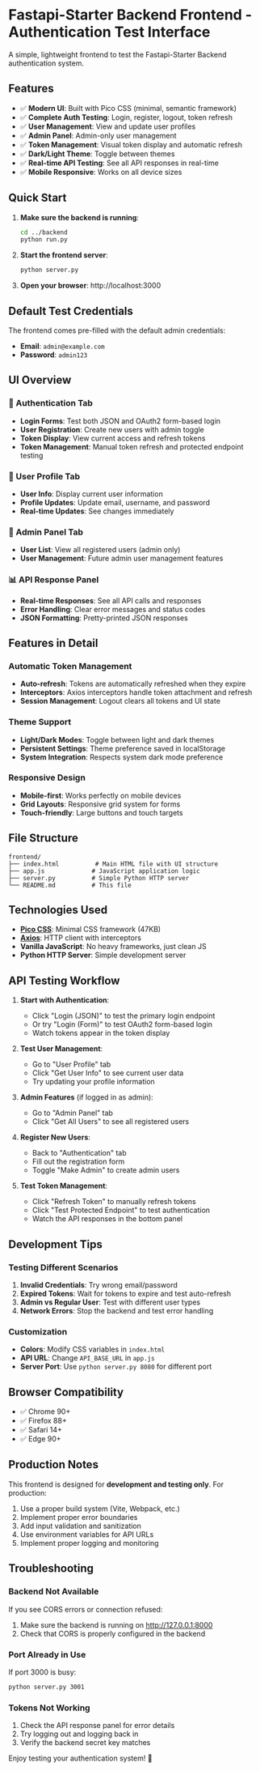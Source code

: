 # Fastapi-Starter Backend Frontend - Authentication Test Interface

A simple, lightweight frontend to test the Fastapi-Starter Backend authentication system.

## Features

- ✅ **Modern UI**: Built with Pico CSS (minimal, semantic framework)
- ✅ **Complete Auth Testing**: Login, register, logout, token refresh
- ✅ **User Management**: View and update user profiles
- ✅ **Admin Panel**: Admin-only user management
- ✅ **Token Management**: Visual token display and automatic refresh
- ✅ **Dark/Light Theme**: Toggle between themes
- ✅ **Real-time API Testing**: See all API responses in real-time
- ✅ **Mobile Responsive**: Works on all device sizes

## Quick Start

1. **Make sure the backend is running**:
   ```bash
   cd ../backend
   python run.py
   ```

2. **Start the frontend server**:
   ```bash
   python server.py
   ```

3. **Open your browser**: http://localhost:3000

## Default Test Credentials

The frontend comes pre-filled with the default admin credentials:
- **Email**: `admin@example.com`
- **Password**: `admin123`

## UI Overview

### 🔐 Authentication Tab
- **Login Forms**: Test both JSON and OAuth2 form-based login
- **User Registration**: Create new users with admin toggle
- **Token Display**: View current access and refresh tokens
- **Token Management**: Manual token refresh and protected endpoint testing

### 👤 User Profile Tab
- **User Info**: Display current user information
- **Profile Updates**: Update email, username, and password
- **Real-time Updates**: See changes immediately

### 👑 Admin Panel Tab
- **User List**: View all registered users (admin only)
- **User Management**: Future admin user management features

### 📊 API Response Panel
- **Real-time Responses**: See all API calls and responses
- **Error Handling**: Clear error messages and status codes
- **JSON Formatting**: Pretty-printed JSON responses

## Features in Detail

### Automatic Token Management
- **Auto-refresh**: Tokens are automatically refreshed when they expire
- **Interceptors**: Axios interceptors handle token attachment and refresh
- **Session Management**: Logout clears all tokens and UI state

### Theme Support
- **Light/Dark Modes**: Toggle between light and dark themes
- **Persistent Settings**: Theme preference saved in localStorage
- **System Integration**: Respects system dark mode preference

### Responsive Design
- **Mobile-first**: Works perfectly on mobile devices
- **Grid Layouts**: Responsive grid system for forms
- **Touch-friendly**: Large buttons and touch targets

## File Structure

```
frontend/
├── index.html          # Main HTML file with UI structure
├── app.js             # JavaScript application logic
├── server.py          # Simple Python HTTP server
└── README.md          # This file
```

## Technologies Used

- **[Pico CSS](https://picocss.com/)**: Minimal CSS framework (47KB)
- **[Axios](https://axios-http.com/)**: HTTP client with interceptors
- **Vanilla JavaScript**: No heavy frameworks, just clean JS
- **Python HTTP Server**: Simple development server

## API Testing Workflow

1. **Start with Authentication**:
   - Click "Login (JSON)" to test the primary login endpoint
   - Or try "Login (Form)" to test OAuth2 form-based login
   - Watch tokens appear in the token display

2. **Test User Management**:
   - Go to "User Profile" tab
   - Click "Get User Info" to see current user data
   - Try updating your profile information

3. **Admin Features** (if logged in as admin):
   - Go to "Admin Panel" tab
   - Click "Get All Users" to see all registered users

4. **Register New Users**:
   - Back to "Authentication" tab
   - Fill out the registration form
   - Toggle "Make Admin" to create admin users

5. **Test Token Management**:
   - Click "Refresh Token" to manually refresh tokens
   - Click "Test Protected Endpoint" to test authentication
   - Watch the API responses in the bottom panel

## Development Tips

### Testing Different Scenarios

1. **Invalid Credentials**: Try wrong email/password
2. **Expired Tokens**: Wait for tokens to expire and test auto-refresh
3. **Admin vs Regular User**: Test with different user types
4. **Network Errors**: Stop the backend and test error handling

### Customization

- **Colors**: Modify CSS variables in `index.html`
- **API URL**: Change `API_BASE_URL` in `app.js`
- **Server Port**: Use `python server.py 8080` for different port

## Browser Compatibility

- ✅ Chrome 90+
- ✅ Firefox 88+
- ✅ Safari 14+
- ✅ Edge 90+

## Production Notes

This frontend is designed for **development and testing only**. For production:

1. Use a proper build system (Vite, Webpack, etc.)
2. Implement proper error boundaries
3. Add input validation and sanitization
4. Use environment variables for API URLs
5. Implement proper logging and monitoring

## Troubleshooting

### Backend Not Available
If you see CORS errors or connection refused:
1. Make sure the backend is running on http://127.0.0.1:8000
2. Check that CORS is properly configured in the backend

### Port Already in Use
If port 3000 is busy:
```bash
python server.py 3001
```

### Tokens Not Working
1. Check the API response panel for error details
2. Try logging out and logging back in
3. Verify the backend secret key matches

Enjoy testing your authentication system! 🚀
